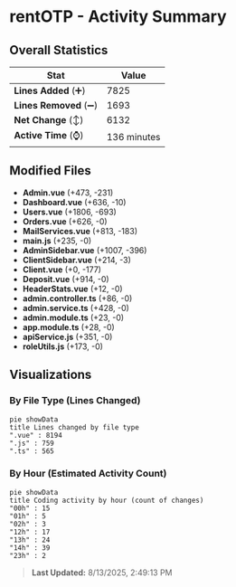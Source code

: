 # rentOTP - Activity Summary 

## Overall Statistics

| Stat                   | Value                                                             |
| ---------------------- | ----------------------------------------------------------------- |
| **Lines Added** (➕)   | 7825                                          |
| **Lines Removed** (➖) | 1693                                        |
| **Net Change** (↕)    | 6132                |
| **Active Time** (⌚)   | 136 minutes |


## Modified Files
- **Admin.vue** (+473, -231)
- **Dashboard.vue** (+636, -10)
- **Users.vue** (+1806, -693)
- **Orders.vue** (+626, -0)
- **MailServices.vue** (+813, -183)
- **main.js** (+235, -0)
- **AdminSidebar.vue** (+1007, -396)
- **ClientSidebar.vue** (+214, -3)
- **Client.vue** (+0, -177)
- **Deposit.vue** (+914, -0)
- **HeaderStats.vue** (+12, -0)
- **admin.controller.ts** (+86, -0)
- **admin.service.ts** (+428, -0)
- **admin.module.ts** (+23, -0)
- **app.module.ts** (+28, -0)
- **apiService.js** (+351, -0)
- **roleUtils.js** (+173, -0)

## Visualizations

### By File Type (Lines Changed)

```mermaid
pie showData
title Lines changed by file type
".vue" : 8194
".js" : 759
".ts" : 565
```

### By Hour (Estimated Activity Count)

```mermaid
pie showData
title Coding activity by hour (count of changes)
"00h" : 15
"01h" : 5
"02h" : 3
"12h" : 17
"13h" : 24
"14h" : 39
"23h" : 2
```


> **Last Updated:** 8/13/2025, 2:49:13 PM